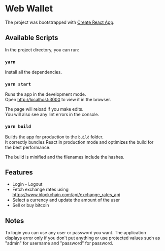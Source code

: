 # Web Wallet

The project was bootstrapped with [Create React App](https://github.com/facebook/create-react-app).

## Available Scripts

In the project directory, you can run:

### `yarn`

Install all the dependencies.

### `yarn start`

Runs the app in the development mode.\
Open [http://localhost:3000](http://localhost:3000) to view it in the browser.

The page will reload if you make edits.\
You will also see any lint errors in the console.

### `yarn build`

Builds the app for production to the `build` folder.\
It correctly bundles React in production mode and optimizes the build for the best performance.

The build is minified and the filenames include the hashes.

## Features

- Login - Logout
- Fetch exchange rates using https://www.blockchain.com/api/exchange_rates_api
- Select a currency and update the amount of the user
- Sell or buy bitcoin

## Notes

To login you can use any user or password you want.
The application displays error only if you don't put anything or use protected values such as "admin" for username and "password" for password.
